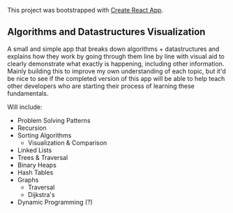This project was bootstrapped with [Create React App](https://github.com/facebook/create-react-app).

## Algorithms and Datastructures Visualization 

A small and simple app that breaks down algorithms + datastructures and explains how they work by going through them line by line with visual aid to clearly demonstrate what exactly is happening, including other information. Mainly building this to improve my own understanding of each topic, but it'd be nice to see if the completed version of this app will be able to help teach other developers who are starting their process of learning these fundamentals.

Will include:
- Problem Solving Patterns
- Recursion
- Sorting Algorithms
  - Visualization & Comparison
- Linked Lists
- Trees & Traversal
- Binary Heaps
- Hash Tables
- Graphs
  - Traversal
  - Dijkstra's
- Dynamic Programming (?)